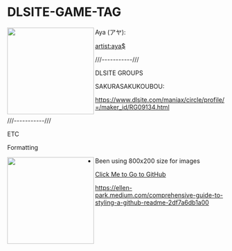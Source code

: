 # DLSITE-GAME-TAG




Aya (アヤ): 
<img align="left" width="200" src="https://i.imgur.com/FCkMKxS.png">

[artist:aya$](https://exhentai.org/tag/artist:aya)









///-----------///

DLSITE GROUPS

SAKURASAKUKOUBOU:

https://www.dlsite.com/maniax/circle/profile/=/maker_id/RG09134.html


///-----------///



ETC

Formatting













<img align="left" width="200" src="https://i.imgur.com/V30Mr6N.gif">



- Been using 800x200 size for images



[Click Me to Go to GitHub](http://github.com)



https://ellen-park.medium.com/comprehensive-guide-to-styling-a-github-readme-2df7a6db1a00




